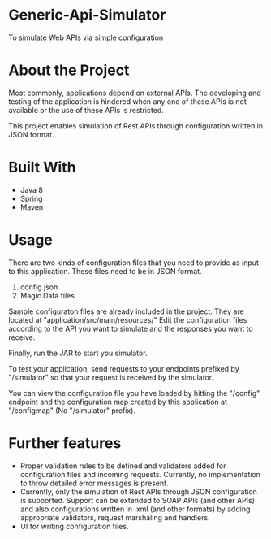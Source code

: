 # Generic-Api-Simulator
To simulate Web APIs via simple configuration

# About the Project

Most commonly, applications depend on external APIs. The developing and testing of the application 
is hindered when any one of these APIs is not available or the use of these APIs is restricted.

This project enables simulation of Rest APIs through configuration written in JSON format.

# Built With

* Java 8
* Spring
* Maven

# Usage

There are two kinds of configuration files that you need to provide as input to this application.
These files need to be in JSON format.

1. config.json
2. Magic Data files

Sample configuraton files are already included in the project. They are located at "application/src/main/resources/"
Edit the configuration files according to the API you want to simulate and the responses you want to receive.

Finally, run the JAR to start you simulator.

To test your application, send requests to your endpoints prefixed by "/simulator" so that your request is received by
the simulator.

You can view the configuration file you have loaded by hitting the "/config" endpoint 
and the configuration map created by this application at "/configmap" (No "/simulator" prefix).

# Further features

* Proper validation rules to be defined and validators added for configuration files and incoming requests. 
Currently, no implementation to throw detailed error messages is present.
* Currently, only the simulation of Rest APIs through JSON configuration is supported.
Support can be extended to SOAP APIs (and other APIs) and also configurations written in .xml (and other formats)
by adding appropriate validators, request marshaling and handlers. 
* UI for writing configuration files.
